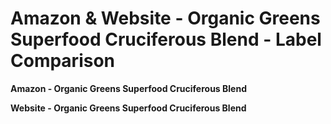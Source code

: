 # Amazon & Website - Organic Greens Superfood Cruciferous Blend - Label Comparison

**Amazon - Organic Greens Superfood Cruciferous Blend**

**Website - Organic Greens Superfood Cruciferous Blend**